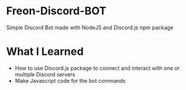 # Freon-Discord-BOT

Simple Discord Bot made with NodeJS and Discord.js npm package

# What I Learned

* How to use Discord.js package to connect and interact with one or multiple Discord servers
* Make Javascript code for the bot commands
